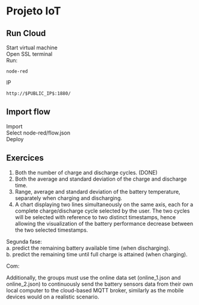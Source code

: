 # Projeto IoT

## Run Cloud

Start virtual machine  
Open SSL terminal  
Run:
```
node-red
```
IP
```
http://$PUBLIC_IP$:1880/
```
## Import flow

Import  
Select node-red/flow.json  
Deploy  

## Exercices

1. Both the number of charge and discharge cycles. (DONE)
2. Both the average and standard deviation of the charge and discharge time.
3. Range, average and standard deviation of the battery temperature, separately
   when charging and discharging.
4. A chart displaying two lines simultaneously on the same axis, each for a complete
   charge/discharge cycle selected by the user. The two cycles will be selected with
   reference to two distinct timestamps, hence allowing the visualization of the
   battery performance decrease between the two selected timestamps.
   
 Segunda fase:  
   a. predict the remaining battery available time (when discharging).  
   b. predict the remaining time until full charge is attained (when charging).
   
Com:  
   
Additionally, the groups must use the online data set (online_1.json and
   online_2.json) to continuously send the battery sensors data from their own local
   computer to the cloud-based MQTT broker, similarly as the mobile devices would on
   a realistic scenario.
